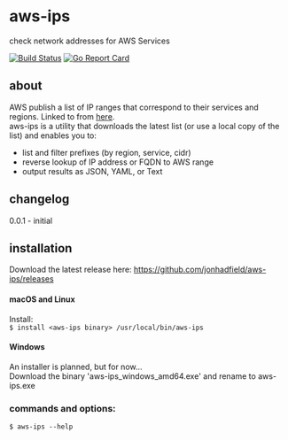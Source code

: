 # aws-ips
check network addresses for AWS Services

[![Build Status](https://www.travis-ci.org/jonhadfield/aws-ips.svg?branch=master)](https://www.travis-ci.org/jonhadfield/aws-ips) [![Go Report Card](https://goreportcard.com/badge/github.com/jonhadfield/aws-ips)](https://goreportcard.com/report/github.com/jonhadfield/aws-ips)

## about

AWS publish a list of IP ranges that correspond to their services and regions. Linked to from [here](https://docs.aws.amazon.com/general/latest/gr/aws-ip-ranges.html).  
aws-ips is a utility that downloads the latest list (or use a local copy of the list) and enables you to:

- list and filter prefixes (by region, service, cidr)
- reverse lookup of IP address or FQDN to AWS range
- output results as JSON, YAML, or Text

## changelog
0.0.1 - initial

## installation
Download the latest release here: https://github.com/jonhadfield/aws-ips/releases

#### macOS and Linux
  
Install:  
``
$ install <aws-ips binary> /usr/local/bin/aws-ips
``  
#### Windows
  
An installer is planned, but for now...  
Download the binary 'aws-ips_windows_amd64.exe' and rename to aws-ips.exe

### commands and options:  
``
$ aws-ips --help
``



